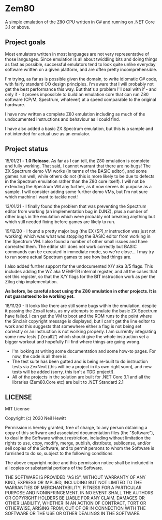 # Zem80

A simple emulation of the Z80 CPU written in C# and running on .NET Core 3.1 or above. 

## Project goals

Most emulators written in most languages are not very representative of those languages. Since emulation is all about twiddling bits and doing things as fast as possible, successful emulators tend to look quite unlike everyday software written on a given platform, and are often pretty incomprehensible. 

I'm trying, as far as is possible given the domain, to write idiomatic C# code, with fairly standard OO design principles. I'm aware that I will probably not get the best performance this way. But that's a problem I'll deal with if - and only if - it proves impossible to build an emulation core that can run Z80 software (CP/M, Spectrum, whatever) at a speed comparable to the original hardware.  

I have now written a complete Z80 emulation including as much of the undocumented instructions and behaviour as I could find.

I have also added a basic ZX Spectrum emulation, but this is a sample and not intended for actual use as an emulator. 

## Project status
15/01/21 - **1.0 Release**. As far as I can tell, the Z80 emulation is complete and fully working. That said, I cannot warrant that there are no bugs! The ZX Spectrum demo VM works (in terms of the BASIC editor), and some games run well, while others do not (this is more likely to be due to defects in the Spectrum emulation rather than the Z80 core itself). I will not be extending the Spectrum VM any further, as it now serves its purpose as a sample. I will consider adding some further demo VMs, but I'm not sure which machine I want to tackle next!

13/01/21 - I finally found the problem that was preventing the Spectrum editor from working (an implementation bug in DJNZ), plus a number of other bugs in the emulation which were probably not breaking anything but which still needed fixing before games are likely to run. 

19/12/20 - I found a pretty major bug (the EX (SP),rr instruction was just not working) which was what was stopping the BASIC editor from working in the Spectrum VM. I also found a number of other small issues and have corrected them. The editor still does not work correctly but BASIC commands can be executed in immediate mode, so we're close... I may try to run some actual Spectrum games to see how bad things are. 

I also added further support for the undocumented X/Y aka 3/5 flags. This includes adding the WZ aka MEMPTR internal register, and all the cases that set this register, so that the X/Y flags for the BIT instruction work as per the Zilog chip implementation.

**As before, be careful about using the Z80 emulation in other projects. It is not guaranteed to be working yet.**

18/11/20 - It looks like there are still some bugs within the emulation, despite it passing the Zexall tests, as my attempts to emulate the basic ZX Spectrum have failed. I can get the VM to boot and the ROM runs to the point where the Sinclair copyright message is displayed, but I can't get the line editor to work and this suggests that somewhere either a flag is not being set correctly or an instruction is not working properly. I am currently integrating some new tests ('Zexall2') which should give the whole instruction set a bigger workout and hopefully I'll find where things are going wrong. 

* I'm looking at writing some documentation and some how-to pages. For now, the code is all there is.
* The test suite has been gutted and is being re-built to do instruction tests via ZexNext (this will be a project in its own right soon), and new tests will be added (sorry, this isn't a TDD project!).
* All of the projects in the solution are built for .NET Core 3.1 and all the libraries (Zem80.Core etc) are built to .NET Standard 2.1

## LICENSE ##

MIT License

Copyright (c) 2020 Neil Hewitt

Permission is hereby granted, free of charge, to any person obtaining a copy
of this software and associated documentation files (the "Software"), to deal
in the Software without restriction, including without limitation the rights
to use, copy, modify, merge, publish, distribute, sublicense, and/or sell
copies of the Software, and to permit persons to whom the Software is
furnished to do so, subject to the following conditions:

The above copyright notice and this permission notice shall be included in all
copies or substantial portions of the Software.

THE SOFTWARE IS PROVIDED "AS IS", WITHOUT WARRANTY OF ANY KIND, EXPRESS OR
IMPLIED, INCLUDING BUT NOT LIMITED TO THE WARRANTIES OF MERCHANTABILITY,
FITNESS FOR A PARTICULAR PURPOSE AND NONINFRINGEMENT. IN NO EVENT SHALL THE
AUTHORS OR COPYRIGHT HOLDERS BE LIABLE FOR ANY CLAIM, DAMAGES OR OTHER
LIABILITY, WHETHER IN AN ACTION OF CONTRACT, TORT OR OTHERWISE, ARISING FROM,
OUT OF OR IN CONNECTION WITH THE SOFTWARE OR THE USE OR OTHER DEALINGS IN THE
SOFTWARE.
